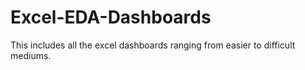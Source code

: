 # Excel-EDA-Dashboards
This includes all the excel dashboards ranging from easier to difficult mediums.  
